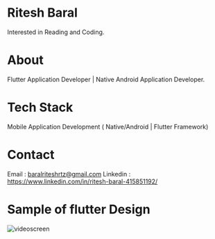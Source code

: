 #  Ritesh Baral
Interested in Reading and Coding. 

# About 
Flutter Application Developer | Native Android Application Developer.

# Tech Stack
Mobile Application Development ( Native/Android | Flutter Framework)
   
# Contact
  Email : baralriteshrtz@gmail.com 
  Linkedin  : https://www.linkedin.com/in/ritesh-baral-415851192/
                                            
# Sample of flutter Design 
  ![videoscreen](https://user-images.githubusercontent.com/53189504/141793238-f07a4509-0487-48c4-a192-ebbd04619954.png)


                     
                     
<!---
Ritesh-056/Ritesh-056 is a ✨ special ✨ repository because its `README.md` (this file) appears on your GitHub profile.
You can click the Preview link to take a look at your changes.
--->
